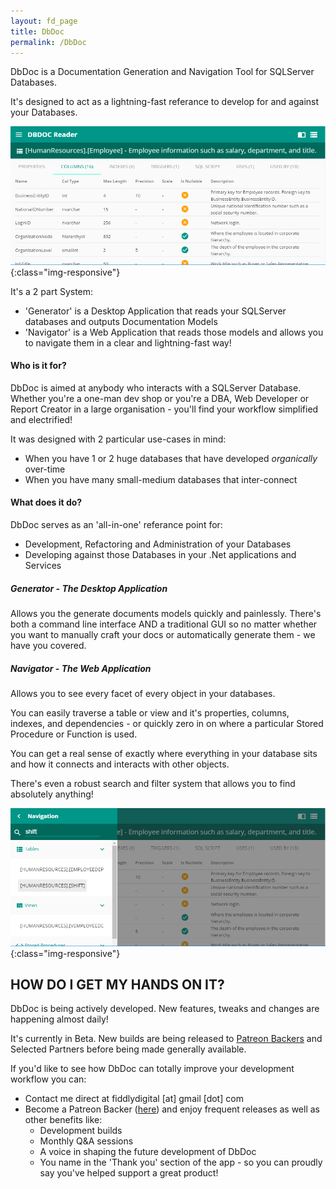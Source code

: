 ```yaml
---
layout: fd_page
title: DbDoc
permalink: /DbDoc
---
```


DbDoc is a Documentation Generation and Navigation Tool for SQLServer Databases.

It's designed to act as a lightning-fast referance to develop for and against your Databases.

![DbDocTableExample](/img/dbdoc1.png){:class="img-responsive"}

It's a 2 part System:

* 'Generator' is a Desktop Application that reads your SQLServer databases and outputs Documentation Models
* 'Navigator' is a Web Application that reads those models and allows you to navigate them in a clear and lightning-fast way!

#### Who is it for?
DbDoc is aimed at anybody who interacts with a SQLServer Database. Whether you're a one-man dev shop or you're a DBA, Web Developer or Report Creator in a large organisation - you'll find your workflow simplified and electrified! 

It was designed with 2 particular use-cases in mind:
* When you have 1 or 2 huge databases that have developed *organically* over-time 
* When you have many small-medium databases that inter-connect

#### What does it do?
DbDoc serves as an 'all-in-one' referance point for:

* Development, Refactoring and Administration of your Databases
* Developing against those Databases in your .Net applications and Services

##### Generator - The Desktop Application
Allows you the generate documents models quickly and painlessly.
There's both a command line interface AND a traditional GUI so no matter whether you want to manually craft your docs or automatically generate them - we have you covered.

##### Navigator - The Web Application
Allows you to see every facet of every object in your databases.

You can easily traverse a table or view and it's properties, columns, indexes, and dependencies - or quickly zero in on where a particular Stored Procedure or Function is used.

You can get a real sense of exactly where everything in your database sits and how it connects and interacts with other objects.

There's even a robust search and filter system that allows you to find absolutely anything!

![DbDocSearchExample](/img/dbdoc2.png){:class="img-responsive"}

## HOW DO I GET MY HANDS ON IT?
DbDoc is being actively developed. New features, tweaks and changes are happening almost daily!

It's currently in Beta. 
New builds are being released to [Patreon Backers][patreon] and Selected Partners before being made generally available.

If you'd like to see how DbDoc can totally improve your development workflow you can: 

* Contact me direct at fiddlydigital [at] gmail [dot] com 
* Become a Patreon Backer ([here][patreon]) and enjoy frequent releases as well as other benefits like: 
    * Development builds
    * Monthly Q&A sessions
    * A voice in shaping the future development of DbDoc
    * You name in the 'Thank you' section of the app - so you can proudly say you've helped support a great product!

[patreon]: https://www.patreon.com/fiddlydigital